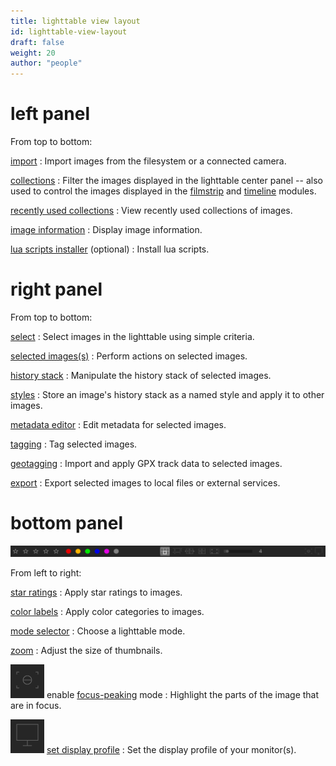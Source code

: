 ```yaml
---
title: lighttable view layout
id: lighttable-view-layout
draft: false
weight: 20
author: "people"
---
```


# left panel

From top to bottom:

[import](../module-reference/utility-modules/lighttable/import.md)
: Import images from the filesystem or a connected camera.

[collections](../module-reference/utility-modules/shared/collections.md)
: Filter the images displayed in the lighttable center panel -- also used to control the images displayed in the [filmstrip](../module-reference/utility-modules/shared/filmstrip.md) and [timeline](../../module-reference/utility-modules/lighttable/timeline.md) modules.

[recently used collections](../module-reference/utility-modules/shared/recent-collections.md)
: View recently used collections of images.

[image information](../module-reference/utility-modules/shared/image-information.md)
: Display image information.

[lua scripts installer](../module-reference/utility-modules/lighttable/lua-scripts-installer.md) (optional)
: Install lua scripts.

# right panel

From top to bottom:

[select](../module-reference/utility-modules/lighttable/select.md)
: Select images in the lighttable using simple criteria.

[selected images(s)](../module-reference/utility-modules/lighttable/selected-image.md)
: Perform actions on selected images.

[history stack](../module-reference/utility-modules/lighttable/history-stack.md)
: Manipulate the history stack of selected images.

[styles](../module-reference/utility-modules/lighttable/styles.md)
: Store an image's history stack as a named style and apply it to other images.

[metadata editor](../module-reference/utility-modules/shared/metadata-editor.md)
: Edit metadata for selected images.

[tagging](../module-reference/utility-modules/shared/tagging.md)
: Tag selected images.

[geotagging](../module-reference/utility-modules/shared/geotagging.md)
: Import and apply GPX track data to selected images.

[export](../module-reference/utility-modules/shared/export.md)
: Export selected images to local files or external services.

# bottom panel

![lighttable-bottom-panel](./lighttable-view-layout/lighttable-bottom-panel.png#w100)

From left to right:

[star ratings](./digital-asset-management/star-color.md)
: Apply star ratings to images.

[color labels](./digital-asset-management/star-color.md)
: Apply color categories to images.

[mode selector](./lighttable-modes/_index.md)
: Choose a lighttable mode.

[zoom](./lighttable-modes/filemanager.md)
: Adjust the size of thumbnails.

![focus icon](./lighttable-view-layout/lighttable-bottom-panel_focus.png#icon) enable [focus-peaking](../module-reference/utility-modules/shared/focus-peaking.md) mode
: Highlight the parts of the image that are in focus.

![display icon](./lighttable-view-layout/lighttable-bottom-panel_display.png#icon) [set display profile](../special-topics/color-management/display-profile.md)
: Set the display profile of your monitor(s).
